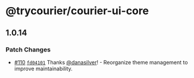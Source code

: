 # @trycourier/courier-ui-core

## 1.0.14

### Patch Changes

- [#110](https://github.com/trycourier/courier-web/pull/110) [`fd04101`](https://github.com/trycourier/courier-web/commit/fd04101cf01444f33d66f2ece48725c28eb540a6) Thanks [@danasilver](https://github.com/danasilver)! - Reorganize theme management to improve maintainability.
